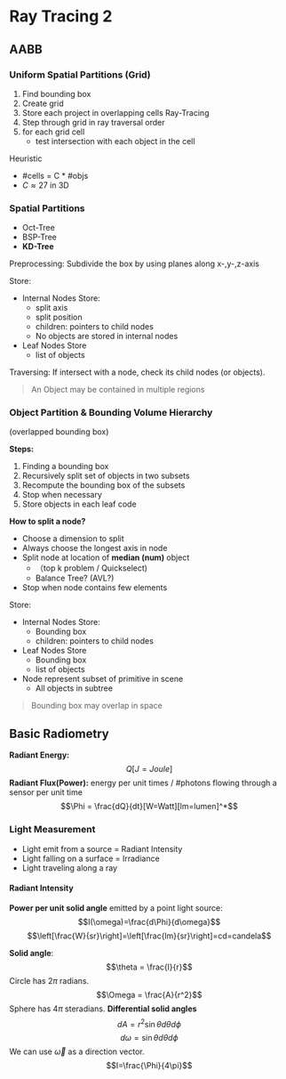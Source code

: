 # Ray Tracing 2
## AABB
### Uniform Spatial Partitions (Grid)
1. Find bounding box
2. Create grid
3. Store each project in overlapping cells
Ray-Tracing
1. Step through grid in ray traversal order
2. for each grid cell
   * test intersection with each object in the cell

Heuristic
* #cells = C * #objs
* $C \approx27$ in 3D

### Spatial Partitions
* Oct-Tree
* BSP-Tree
* **KD-Tree**
  
Preprocessing:
Subdivide the box by using planes along x-,y-,z-axis

Store:
* Internal Nodes Store:
  * split axis
  * split position
  * children: pointers to child nodes
  * No objects are stored in internal nodes
* Leaf Nodes Store
  * list of objects

Traversing:
If intersect with a node, check its child nodes (or objects).
>An Object may be contained in multiple regions

### Object Partition & Bounding Volume Hierarchy
(overlapped bounding box)

**Steps:**
1. Finding a bounding box
2. Recursively split set of objects in two subsets
3. Recompute the bounding box of the subsets
4. Stop when necessary
5. Store objects in each leaf code

**How to split a node?**
* Choose a dimension to split
* Always choose the longest axis in node 
* Split node at location of **median (num)** object
  * （top k problem / Quickselect)
  * Balance Tree? (AVL?)
* Stop when node contains few elements

Store:
* Internal Nodes Store:
  * Bounding box
  * children: pointers to child nodes
* Leaf Nodes Store
  * Bounding box
  * list of objects
* Node represent subset of primitive in scene
  * All objects in subtree

> Bounding box may overlap in space

## Basic Radiometry

**Radiant Energy:**
$$Q[J=Joule]$$
**Radiant Flux(Power):** energy per unit times / #photons flowing through a sensor per unit time
$$\Phi = \frac{dQ}{dt}[W=Watt][lm=lumen]^*$$

### Light Measurement
* Light emit from a source = Radiant Intensity
* Light falling on a surface = Irradiance
* Light traveling along a ray
#### Radiant Intensity
**Power per unit solid angle** emitted by a point light source:
$$I(\omega)=\frac{d\Phi}{d\omega}$$
$$\left[\frac{W}{sr}\right]=\left[\frac{lm}{sr}\right]=cd=candela$$

**Solid angle**:
$$\theta = \frac{l}{r}$$
Circle has $2\pi$ radians.
$$\Omega = \frac{A}{r^2}$$
Sphere has $4\pi$ steradians.
**Differential solid angles**
$$dA = r^2\sin\theta d\theta d\phi$$
$$d\omega = \sin\theta d\theta d\phi$$
We can use $\vec{\omega}$ as a direction vector.
$$I=\frac{\Phi}{4\pi}$$